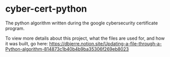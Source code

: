 # cyber-cert-python
The python algorithm written during the google cybersecurity certificate program. 

To view more details about this project, what the files are used for, and how it was built, go here: https://dbjerre.notion.site/Updating-a-file-through-a-Python-algorithm-814873c1b40b4b9ba35306f269eb8023
